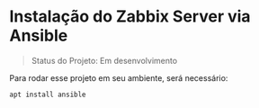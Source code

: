 <h1>Instalação do Zabbix Server via Ansible</h1>

>Status do Projeto: Em desenvolvimento

Para rodar esse projeto em seu ambiente, será necessário:


```
apt install ansible
```




